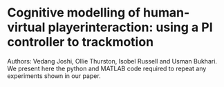 # Cognitive modelling of human-virtual playerinteraction: using a PI controller to trackmotion
Authors: Vedang Joshi, Ollie Thurston, Isobel Russell and Usman Bukhari.
We present here the python and MATLAB code required to repeat any experiments shown in our paper. 
